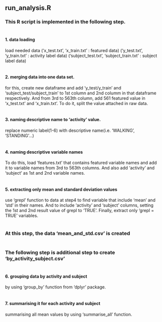 ## run\_analysis.R

### This R script is implemented in the following step.<br/><br/>

#### 1. data loading

load needed data (‘x\_test.txt’, ‘x\_train.txt’ : featured data)
(‘y\_test.txt’, ‘y\_train.txt’ : activity label data)
(‘subject\_test.txt’, ‘subject\_train.txt’ : subject label
data)<br/><br/>

#### 2. merging data into one data set.

for this, create new dataframe and add ‘y\_test/y\_train’ and
‘subject\_test/subject\_train’ to 1st column and 2nd columm in that
dataframe respectively. And from 3rd to 563th column, add 561 featured
value in ‘x\_test.txt’ and ‘x\_train.txt’. To do it, split the value
attached in raw data.<br/><br/>

#### 3. naming descriptive name to ‘activity’ value.

replace numeric label(1-6) with descriptive name(i.e. ‘WALKING’,
‘STANDING’…)<br/><br/>

#### 4. naming descriptive variable names

To do this, load ‘features.txt’ that contains featured variable names
and add it to variable names from 3rd to 563th columns. And also add
‘activity’ and ‘subject’ as 1st and 2nd variable names.<br/><br/>

#### 5. extracting only mean and standard deviation values

use ‘grepl’ function to data at step4 to find variable that include
‘mean’ and ‘std’ in their names. And to include ‘activity’ and ‘subject’
columns, setting the 1st and 2nd result value of grepl to ‘TRUE’.
Finally, extract only ‘grepl = TRUE’ variables.<br/><br/>

### At this step, the data ‘mean\_and\_std.csv’ is created<br/><br/>

### The following step is additional step to create ‘by\_activity\_subject.csv’<br/><br/>

#### 6. grouping data by activity and subject

by using ‘group\_by’ function from ‘dplyr’ package.<br/><br/>

#### 7. summarising it for each activity and subject

summarising all mean values by using ‘summarise\_all’ function.
